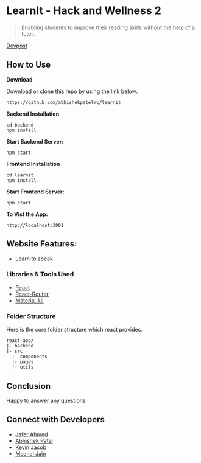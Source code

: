 # LearnIt - Hack and Wellness 2

> Enabling students to improve their reading skills without the help of a tutor.

[Devpost](https://hackandwellness2.devpost.com/?ref_feature=challenge&ref_medium=your-open-hackathons&ref_content=Recently+ended)

## How to Use

**Download**

Download or clone this repo by using the link below:

```
https://github.com/abhishekpatelmc/learnit
```

**Backend Installation**

```
cd backend
npm install
```

**Start Backend Server:**

```
npm start
```

**Frontend Installation**

```
cd learnit
npm install
```

**Start Frontend Server:**
```
npm start
```

**To Vist the App:**

```
http://localhost:3001
```

## Website Features:

- Learn to speak 

### Libraries & Tools Used

- [React](https://reactjs.org/)
- [React-Router](https://reacttraining.com/react-router/web/guides/quick-start)
- [Material-UI](https://material-ui.com/)

### Folder Structure

Here is the core folder structure which react provides.

```
react-app/
|- backend
|- src
  |- components
  |- pages
  |- utils
```

## Conclusion

Happy to answer any questions

## Connect with Developers

- [Jafer Ahmed](https://github.com/ojafero)
- [Abhishek Patel](https://www.linkedin.com/in/abhishekpatelmc/)
- [Kevin Jacob](https://www.linkedin.com/in/kevin-jacob-7086a6134/)
- [Meenal Jain](https://www.linkedin.com/in/meenaljain21/)
